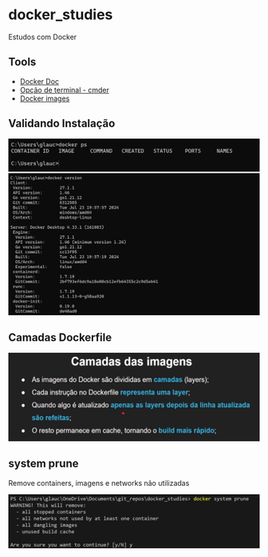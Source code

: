 # docker_studies

Estudos com Docker

## Tools

- [Docker Doc](https://docs.docker.com/)
- [Opção de terminal - cmder](https://cmder.app/)
- [Docker images](https://hub.docker.com/)

## Validando Instalação

![alt text](asset/image.png)
![alt text](asset/image-1.png)

## Camadas Dockerfile

![alt text](asset/image-26.png)

## system prune

Remove containers, imagens e networks não utilizadas

![alt text](asset/image-35.png)
